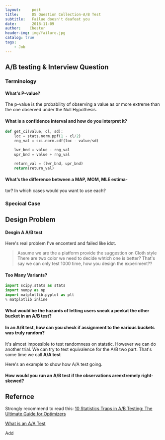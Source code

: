 ```yaml
---
layout:     post
title:      DS Question Collection-A/B Test
subtitle:   Failue doesn't deafeat you
date:       2018-11-09
author:    Chester
header-img: img/failure.jpg
catalog: true
tags:
    - Job
---
```



## A/B testing & Interview Question



### Terminology

#### What's P-value?

The p-value is the probability of observing a value as or more extreme than the one observed under the Null Hypothesis.

#### What is a confidence interval and how do you interpret it?
```python
def get_ci(value, cl, sd):
    loc = stats.norm.ppf(1 - cl/2)
    rng_val = sci.norm.cdf(loc - value/sd)

    lwr_bnd = value - rng_val
    upr_bnd = value + rng_val 

    return_val = (lwr_bnd, upr_bnd)
    return(return_val)
```

#### What’s the difference between a MAP, MOM, MLE estima-
tor? In which cases would you want to use each?




### Specical Case

## Design Problem
#### Desgin A A/B test 
Here's real problem I've enconterd and failed like idot. 
> Assume we are the a platform provide the suggestion on Cloth style 
> There are two color we need to decide whtich one is better?
> That's say we can only test 1000 time, how you design the experiment??

#### Too Many Variants?
```python
import scipy.stats as stats
import numpy as np
import matplotlib.pyplot as plt
% matplotlib inline

```
#### What would be the hazards of letting users sneak a peekat the other bucket in an A/B test?


#### In an A/B test, how can you check if assignment to the various buckets was truly random?

It's almost impossible to test randomness on statstic. However we can do another trial. We can try to test equivalence for the A/B two part. That's some time we call **A/A test**

Here's an example to show how A/A test going.




#### How would you run an A/B test if the observations areextremely right-skewed?



## Refernce

Strongly recommend to read this:
[10 Statistics Traps in A/B Testing: The Ultimate Guide for Optimizers](https://conversionxl.com/blog/testing-statistics-mistakes/)

[What is an A/A Test](https://conversionsciences.com/blog/aa-test-gives-you-confidence/)

Add
<!--stackedit_data:
eyJoaXN0b3J5IjpbNDY4NjM1MDMwXX0=
-->